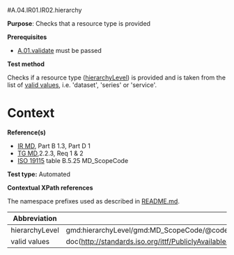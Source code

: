 #A.04.IR01.IR02.hierarchy

**Purpose**: Checks that a resource type is provided

**Prerequisites**
* [A.01.validate](A.01.validate.md) must be passed

**Test method**

Checks if a resource type ([hierarchyLevel](#hierarchyLevel)) is provided and is taken from the list of [valid values](#validvalues), i.e. 'dataset', 'series' or 'service'.

# Context

**Reference(s)**	 

* [IR MD](./README.md#ref_IR_MD), Part B 1.3, Part D 1
* [TG MD](./README.md#ref_TG_MD),2.2.3, Req 1 & 2
* [ISO 19115](./README.md#ref_ISO_19115) table B.5.25 MD_ScopeCode 

**Test type:** Automated

**Contextual XPath references**

The namespace prefixes used as described in [README.md](./README.md#namespaces).

Abbreviation                                   |  XPath expression (relative to gmd:MD_Metadata)
-----------------------------------------------| -------------------------------------------------------------------------
<a name="hierarchyLevel"></a> hierarchyLevel | gmd:hierarchyLevel/gmd:MD_ScopeCode/@codeListValue
<a name="validvalues"></a> valid values | doc(http://standards.iso.org/ittf/PubliclyAvailableStandards/ISO_19139_Schemas/resources/codelist/gmxCodelists.xml)//gmx:CodeListDictionary[@gml:id='MD_ScopeCode']//gml:identifier/text()